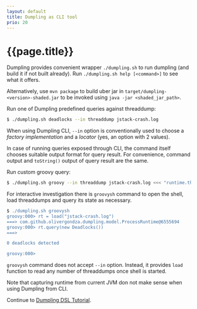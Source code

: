 ```yaml
---
layout: default
title: Dumpling as CLI tool
prio: 20
---
```


# {{page.title}}

Dumpling provides convenient wrapper `./dumpling.sh` to run dumpling (and build it if not built already). Run `./dumpling.sh help [<command>]` to see what it offers.

Alternatively, use `mvn package` to build uber jar in `target/dumpling-<version>-shaded.jar` to be invoked using `java -jar <shaded_jar_path>`.

Run one of Dumpling predefined queries against threaddump:

```bash
$ ./dumpling.sh deadlocks --in threaddump jstack-crash.log
```

When using Dumpling CLI, `--in` option is conventionally used to choose a *factory implementation* and a *locator* (yes, an option with 2 values).

In case of running queries exposed through CLI, the command itself chooses suitable output format for query result. For convenience, command output and `toString()` output of query result are the same.

Run custom groovy query:

```bash
$ ./dumpling.sh groovy --in threaddump jstack-crash.log <<< "runtime.threads.grep { it.threadStatus.waiting }"
```

For interactive investigation there is `groovysh` command to open the shell, load threaddumps and query its state as necessary.

```groovy
$ ./dumpling.sh groovysh
groovy:000> rt = load("jstack-crash.log")
===> com.github.olivergondza.dumpling.model.ProcessRuntime@6555694
groovy:000> rt.query(new Deadlocks())
===>

0 deadlocks detected

groovy:000>
```

`groovysh` command does not accept `--in` option. Instead, it provides `load` function to read any number of threaddumps once shell is started.

Note that capturing runtime from current JVM don not make sense when using
Dumpling from CLI.

Continue to [Dumpling DSL Tutorial](./tutorial.html).
